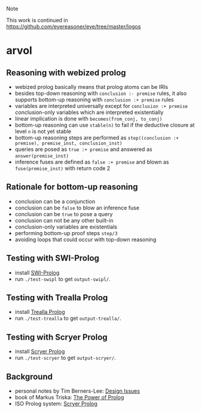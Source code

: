 > [!NOTE]
> This work is continued in https://github.com/eyereasoner/eye/tree/master/logos

# arvol

## Reasoning with webized prolog

- webized prolog basically means that prolog atoms can be IRIs
- besides top-down reasoning with `conclusion :- premise` rules, it also supports bottom-up reasoning with `conclusion :+ premise` rules
- variables are interpreted universally except for `conclusion :+ premise` conclusion-only variables which are interpreted existentially
- linear implication is done with `becomes(from_conj, to_conj)`
- bottom-up reasoning can use `stable(n)` to fail if the deductive closure at level `n` is not yet stable
- bottom-up reasoning steps are performed as `step((conclusion :+ premise), premise_inst, conclusion_inst)`
- queries are posed as `true :+ premise` and answered as `answer(premise_inst)`
- inference fuses are defined as `false :+ premise` and blown as `fuse(premise_inst)` with return code 2

## Rationale for bottom-up reasoning

- conclusion can be a conjunction
- conclusion can be `false` to blow an inference fuse
- conclusion can be `true` to pose a query
- conclusion can not be any other built-in
- conclusion-only variables are existentials
- performing bottom-up proof steps `step/3`
- avoiding loops that could occur with top-down reasoning

## Testing with SWI-Prolog

- install [SWI-Prolog](https://www.swi-prolog.org/download/stable)
- run `./test-swipl` to get `output-swipl/`.

## Testing with Trealla Prolog

- install [Trealla Prolog](https://github.com/trealla-prolog/trealla?tab=readme-ov-file#building)
- run `./test-trealla` to get `output-trealla/`.

## Testing with Scryer Prolog

- install [Scryer Prolog](https://github.com/mthom/scryer-prolog?tab=readme-ov-file#installing-scryer-prolog)
- run `./test-scryer` to get `output-scryer/`.

## Background

- personal notes by Tim Berners-Lee: [Design Issues](https://www.w3.org/DesignIssues/)
- book of Markus Triska: [The Power of Prolog](https://www.metalevel.at/prolog)
- ISO Prolog system: [Scryer Prolog](https://www.scryer.pl/)
